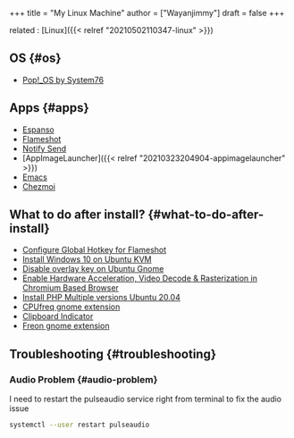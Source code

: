 +++
title = "My Linux Machine"
author = ["Wayanjimmy"]
draft = false
+++

related
: [Linux]({{< relref "20210502110347-linux" >}})


## OS {#os}

-   [Pop!\_OS by System76](https://pop.system76.com/)


## Apps {#apps}

-   [Espanso](https://espanso.org/install/)
-   [Flameshot](https://github.com/flameshot-org/flameshot)
-   [Notify Send](http://vaskovsky.net/notify-send/linux.html)
-   [AppImageLauncher]({{< relref "20210323204904-appimagelauncher" >}})
-   [Emacs](https://snapcraft.io/install/emacs/ubuntu)
-   [Chezmoi](https://www.chezmoi.io)


## What to do after install? {#what-to-do-after-install}

-   [Configure Global Hotkey for Flameshot](https://github.com/flameshot-org/flameshot/issues/200)
-   [Install Windows 10 on Ubuntu KVM](https://getlabsdone.com/install-windows-10-on-ubuntu-kvm/)
-   [Disable overlay key on Ubuntu Gnome](https://askubuntu.com/questions/105558/how-do-i-disable-the-super-key)
-   [Enable Hardware Acceleration, Video Decode & Rasterization in Chromium Based Browser](https://youtu.be/hoN78aUgOuM)
-   [Install PHP Multiple versions Ubuntu 20.04](https://tecadmin.net/install-php-ubuntu-20-04/)
-   [CPUfreq gnome extension](https://extensions.gnome.org/extension/1082/cpufreq/)
-   [Clipboard Indicator](https://extensions.gnome.org/extension/779/clipboard-indicator/)
-   [Freon gnome extension](https://extensions.gnome.org/extension/841/freon/)


## Troubleshooting {#troubleshooting}


### Audio Problem {#audio-problem}

I need to restart the pulseaudio service right from terminal to fix the audio issue

```bash
systemctl --user restart pulseaudio
```

